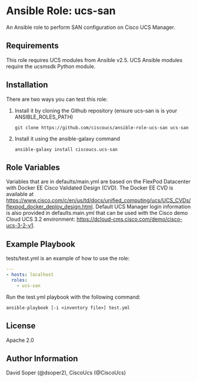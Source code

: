 Ansible Role: ucs-san
=========

An Ansible role to perform SAN configuration on Cisco UCS Manager.

Requirements
------------

This role requires UCS modules from Ansible v2.5.
UCS Ansible modules require the ucsmsdk Python module.

Installation
------------

There are two ways you can test this role:

 1. Install it by cloning the Github repository (ensure ucs-san is is your ANSIBLE_ROLES_PATH)

        git clone https://github.com/ciscoucs/ansible-role-ucs-san ucs-san

 2. Install it using the ansible-galaxy command

        ansible-galaxy install ciscoucs.ucs-san

Role Variables
--------------

Variables that are in defaults/main.yml are based on the FlexPod Datacenter with Docker EE Cisco Validated Design (CVD).
The Docker EE CVD is available at https://www.cisco.com/c/en/us/td/docs/unified_computing/ucs/UCS_CVDs/flexpod_docker_deploy_design.html.
Default UCS Manager login information is also provided in defaults.main.yml that can be used with the Cisco demo Cloud UCS 3.2 environment: https://dcloud-cms.cisco.com/demo/cisco-ucs-3-2-v1.

Example Playbook
----------------

tests/test.yml is an example of how to use the role:

```yaml
---
- hosts: localhost
  roles:
    - ucs-san
```

Run the test.yml playbook with the following command:

    ansible-playbook [-i <inventory file>] test.yml

License
-------

Apache 2.0

Author Information
------------------

David Soper (@dsoper2), CiscoUcs (@CiscoUcs)
